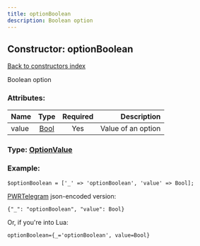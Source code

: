 ```yaml
---
title: optionBoolean
description: Boolean option
---
```

## Constructor: optionBoolean  
[Back to constructors index](index.md)



Boolean option

### Attributes:

| Name     |    Type       | Required | Description |
|----------|:-------------:|:--------:|------------:|
|value|[Bool](../types/Bool.md) | Yes|Value of an option|



### Type: [OptionValue](../types/OptionValue.md)


### Example:

```
$optionBoolean = ['_' => 'optionBoolean', 'value' => Bool];
```  

[PWRTelegram](https://pwrtelegram.xyz) json-encoded version:

```
{"_": "optionBoolean", "value": Bool}
```


Or, if you're into Lua:  


```
optionBoolean={_='optionBoolean', value=Bool}

```


